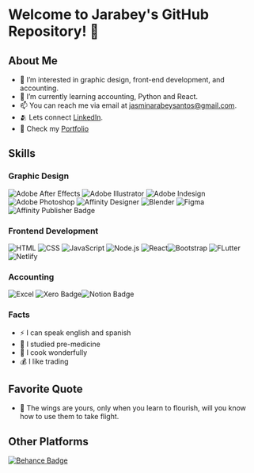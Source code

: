 # Welcome to Jarabey's GitHub Repository! 👋

## About Me
- 👀 I’m interested in graphic design, front-end development, and accounting.
- 🌱 I’m currently learning accounting, Python and React.
- 📫 You can reach me via email at jasminarabeysantos@gmail.com.
- 🫂 Lets connect [LinkedIn](www.linkedin.com/in/jasmin-santos-70b343324).
- 🌼 Check my [Portfolio](https://portfoliojasmin.netlify.app/)


## Skills

### Graphic Design
![Adobe After Effects](https://img.shields.io/badge/Adobe%20after%20affects-CF96FD?style=for-the-badge&logo=Adobe%20after%20effects&logoColor=393665
	) ![Adobe Illustrator](https://img.shields.io/badge/Adobe%20Illustrator-FF9A00?style=for-the-badge&logo=adobe%20illustrator&logoColor=white) ![Adobe Indesign](https://img.shields.io/badge/Adobe%20InDesign-FF3366?style=for-the-badge&logo=Adobe%20InDesign&logoColor=white) ![Adobe Photoshop](https://img.shields.io/badge/Adobe%20Photoshop-31A8FF?style=for-the-badge&logo=Adobe%20Photoshop&logoColor=black) ![Affinity Designer](https://img.shields.io/badge/affinitydesginer-%231B72BE.svg?style=for-the-badge&logo=affinity-designer&logoColor=white) ![Blender](https://img.shields.io/badge/blender-%23F5792A.svg?style=for-the-badge&logo=blender&logoColor=white) ![Figma](https://img.shields.io/badge/Figma-F24E1E?style=for-the-badge&logo=figma&logoColor=white)![Affinity Publisher Badge](https://img.shields.io/badge/Affinity%20Publisher-891B26?logo=affinitypublisher&logoColor=fff&style=for-the-badge)

### Frontend Development
![HTML](https://img.shields.io/badge/HTML5-E34F26?style=for-the-badge&logo=html5&logoColor=white) ![CSS](https://img.shields.io/badge/CSS-239120?&style=for-the-badge&logo=css3&logoColor=white) ![JavaScript](https://img.shields.io/badge/JavaScript-F7DF1E?style=for-the-badge&logo=javascript&logoColor=black) ![Node.js](https://img.shields.io/badge/Node.js-43853D?style=for-the-badge&logo=node.js&logoColor=white) ![React](https://img.shields.io/badge/React-20232A?style=for-the-badge&logo=react&logoColor=61DAFB)![Bootstrap](https://img.shields.io/badge/Bootstrap-563D7C?style=for-the-badge&logo=bootstrap&logoColor=white) ![FLutter](https://img.shields.io/badge/Flutter-02569B?style=for-the-badge&logo=flutter&logoColor=white) ![Netlify](https://img.shields.io/badge/Netlify-00C7B7?style=for-the-badge&logo=netlify&logoColor=white)

### Accounting
![Excel](https://img.shields.io/badge/Microsoft_Excel-217346?style=for-the-badge&logo=microsoft-excel&logoColor=white) ![Xero Badge](https://img.shields.io/badge/Xero-13B5EA?logo=xero&logoColor=fff&style=for-the-badge)![Notion Badge](https://img.shields.io/badge/Notion-000?logo=notion&logoColor=fff&style=for-the-badge) <a href='https://github.com/shivamkapasia0' target="_blank"><img alt='' src='https://img.shields.io/badge/Bookkeeping-100000?style=for-the-badge&logo=&logoColor=white&labelColor=C70A0A&color=A256FF'/></a>

### Facts
- ⚡ I can speak english and spanish
- 💉 I studied pre-medicine
- 🥑 I cook wonderfully
- 💰 I like trading 

## Favorite Quote
- 🦋 The wings are yours, only when you learn to flourish, will you know how to use them to take flight.

## Other Platforms

[![Behance Badge](https://img.shields.io/badge/Behance-1769FF?logo=behance&logoColor=fff&style=for-the-badge)](https://www.behance.net/jasminsantos2)
